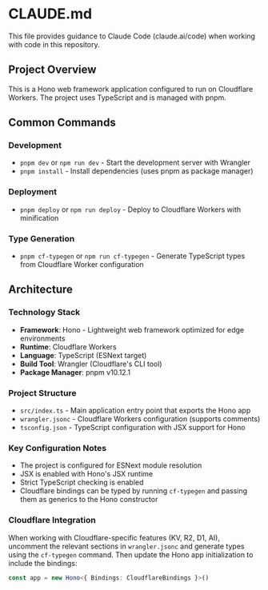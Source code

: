# CLAUDE.md

This file provides guidance to Claude Code (claude.ai/code) when working with code in this repository.

## Project Overview

This is a Hono web framework application configured to run on Cloudflare Workers. The project uses TypeScript and is managed with pnpm.

## Common Commands

### Development
- `pnpm dev` or `npm run dev` - Start the development server with Wrangler
- `pnpm install` - Install dependencies (uses pnpm as package manager)

### Deployment
- `pnpm deploy` or `npm run deploy` - Deploy to Cloudflare Workers with minification

### Type Generation
- `pnpm cf-typegen` or `npm run cf-typegen` - Generate TypeScript types from Cloudflare Worker configuration

## Architecture

### Technology Stack
- **Framework**: Hono - Lightweight web framework optimized for edge environments
- **Runtime**: Cloudflare Workers
- **Language**: TypeScript (ESNext target)
- **Build Tool**: Wrangler (Cloudflare's CLI tool)
- **Package Manager**: pnpm v10.12.1

### Project Structure
- `src/index.ts` - Main application entry point that exports the Hono app
- `wrangler.jsonc` - Cloudflare Workers configuration (supports comments)
- `tsconfig.json` - TypeScript configuration with JSX support for Hono

### Key Configuration Notes
- The project is configured for ESNext module resolution
- JSX is enabled with Hono's JSX runtime
- Strict TypeScript checking is enabled
- Cloudflare bindings can be typed by running `cf-typegen` and passing them as generics to the Hono constructor

### Cloudflare Integration
When working with Cloudflare-specific features (KV, R2, D1, AI), uncomment the relevant sections in `wrangler.jsonc` and generate types using the `cf-typegen` command. Then update the Hono app initialization to include the bindings:

```typescript
const app = new Hono<{ Bindings: CloudflareBindings }>()
```